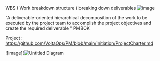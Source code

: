 
WBS ( Work breakdown structure ) breaking down deliverables 
![image](https://user-images.githubusercontent.com/44178039/129778351-cfe4b85b-2934-4b05-8cab-663aaee6a322.png)

"A deliverable-oriented hierarchical decomposition of the work to be executed by the project team to accomplish the project objectives and create the required deliverable "
   PMBOK 

Project  : https://github.com/VoltaOps/PM/blob/main/Initiation/ProjectCharter.md

![image](![Untitled Diagram](https://user-images.githubusercontent.com/89010606/130230164-270d22d6-f845-42f5-ab90-c3b6dd1e0f6a.png)

